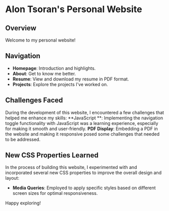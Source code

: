 # Alon Tsoran's Personal Website

## Overview
Welcome to my personal website! 

## Navigation
- **Homepage**: Introduction and highlights.
- **About**: Get to know me better.
- **Resume**: View and download my resume in PDF format.
- **Projects**: Explore the projects I've worked on.

## Challenges Faced
During the development of this website, I encountered a few challenges that helped me enhance my skills:
 **JavaScript **: Implementing the navigation toggle functionality with JavaScript was a learning experience, especially for making it smooth and user-friendly.
 **PDF Display**: Embedding a PDF in the website and making it responsive posed some challenges that needed to be addressed.

## New CSS Properties Learned
In the process of building this website, I experimented with and incorporated several new CSS properties to improve the overall design and layout:
- **Media Queries**: Employed to apply specific styles based on different screen sizes for optimal responsiveness.



Happy exploring!
